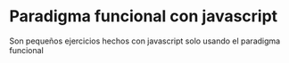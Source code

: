 # Paradigma funcional con javascript
Son pequeños ejercicios hechos con javascript solo usando el paradigma funcional
